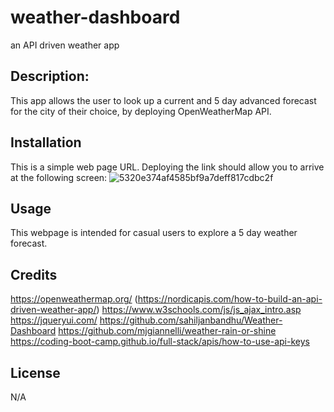 # weather-dashboard
an API driven weather app

## Description: 

This app allows the user to look up a current and 5 day advanced forecast for the city of their choice, by deploying OpenWeatherMap API.


## Installation

This is a simple web page URL. Deploying the link should allow you to arrive at the following screen: 
![5320e374af4585bf9a7deff817cdbc2f](https://github.com/ltuckr/weather-dashboard/assets/128933116/c61d4b80-8043-433e-a6b9-790b288d9b52)



## Usage

This webpage is intended for casual users to explore a 5 day weather forecast.



## Credits
https://openweathermap.org/
(https://nordicapis.com/how-to-build-an-api-driven-weather-app/)
https://www.w3schools.com/js/js_ajax_intro.asp
https://jqueryui.com/
https://github.com/sahiljanbandhu/Weather-Dashboard
https://github.com/mjgiannelli/weather-rain-or-shine
https://coding-boot-camp.github.io/full-stack/apis/how-to-use-api-keys








## License

N/A

